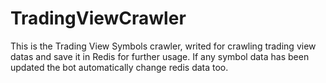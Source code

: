 # TradingViewCrawler
This is the Trading View Symbols crawler, writed for crawling trading view datas and save it in Redis for further usage.  If any symbol data has been updated the bot automatically change redis data too.
